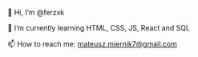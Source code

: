 👋 Hi, I’m @ferzxk

 🌱 I’m currently learning HTML, CSS, JS, React and SQL
 
 📫 How to reach me: mateusz.miernik7@gmail.com


